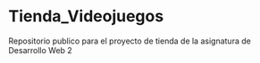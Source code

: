 # Tienda_Videojuegos
Repositorio publico para el proyecto de tienda de la asignatura de Desarrollo Web 2
